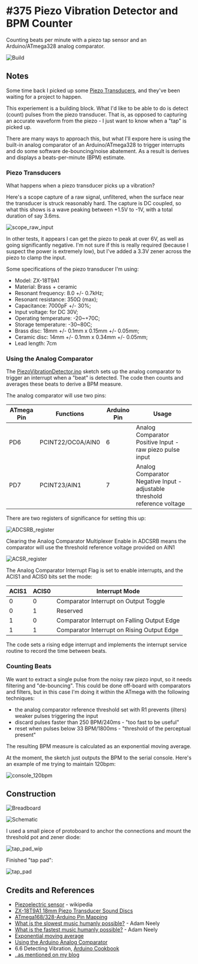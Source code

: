 # #375 Piezo Vibration Detector and BPM Counter

Counting beats per minute with a piezo tap sensor and an Arduino/ATmega328 analog comparator.

![Build](./assets/PiezoVibrationDetector_build.jpg?raw=true)

## Notes

Some time back I picked up some [Piezo Transducers](http://www.dx.com/p/zx-18t9a1-18mm-piezo-transducer-sound-discs-w-leads-5-pcs-148144#.Wm3xP5P1XfA),
and they've been waiting for a project to happen.

This experiement is a building block. What I'd like to be able to do is detect (count) pulses from the piezo transducer.
That is, as opposed to capturing an accurate waveform from the piezo - I just want to know when a "tap" is picked up.

There are many ways to approach this, but what I'll expore here is using the built-in analog comparator of an Arduino/ATmega328
to trigger interrupts and do some software de-bouncing/noise abatement.
As a result is derives and displays a beats-per-minute (BPM) estimate.

### Piezo Transducers

What happens when a piezo transducer picks up a vibration?

Here's a scope capture of a raw signal, unfiltered, when the surface near the transducer is struck reasonably hard.
The capture is DC coupled, so what this shows is a wave peaking between +1.5V to -1V, with a total duration of say 3.6ms.

![scope_raw_input](./assets/scope_raw_input.gif?raw=true)

In other tests, it appears I can get the piezo to peak at over 6V, as well as going significantly negative.
I'm not sure if this is really required (because I suspect the power is extremely low),
but I've added a 3.3V zener across the piezo to clamp the input.

Some specifications of the piezo transducer I'm using:

* Model: ZX-18T9A1
* Material: Brass + ceramic
* Resonant frequency: 8.0 +/- 0.7kHz;
* Resonant resistance: 350Ω (max);
* Capacitance: 7000pF +/- 30%;
* Input voltage: for DC 30V;
* Operating temperature: -20~+70C;
* Storage temperature: -30~80C;
* Brass disc: 18mm +/- 0.1mm x 0.15mm +/- 0.05mm;
* Ceramic disc: 14mm +/- 0.1mm x 0.34mm +/- 0.05mm;
* Lead length: 7cm

### Using the Analog Comparator

The [PiezoVibrationDetector.ino](./PiezoVibrationDetector.ino) sketch sets up the analog comparator
to trigger an interrupt when a "beat" is detected. The code then counts and averages these beats to
derive a BPM measure.

The analog comparator will use two pins:

| ATmega Pin | Functions         | Arduino Pin | Usage                                                                     |
|------------|-------------------|-------------|---------------------------------------------------------------------------|
| PD6        | PCINT22/OC0A/AIN0 | 6           | Analog Comparator Positive Input - raw piezo pulse input                  |
| PD7        | PCINT23/AIN1      | 7           | Analog Comparator Negative Input - adjustable threshold reference voltage |


There are two registers of significance for setting this up:

![ADCSRB_register](./assets/ADCSRB_register.png?raw=true)

Clearing the Analog Comparator Multiplexer Enable in ADCSRB means the comparator will use the threshold reference voltage provided on AIN1

![ACSR_register](./assets/ACSR_register.png?raw=true)

The Analog Comparator Interrupt Flag is set to enable interrupts, and the ACIS1 and ACIS0 bits set the mode:

| ACIS1 | ACIS0 | Interrupt Mode                              |
|-------|-------|---------------------------------------------|
| 0     | 0     | Comparator Interrupt on Output Toggle       |
| 0     | 1     | Reserved                                    |
| 1     | 0     | Comparator Interrupt on Falling Output Edge |
| 1     | 1     | Comparator Interrupt on Rising Output Edge  |


The code sets a rising edge interrupt and implements the interrupt service routine to record the time between beats.


### Counting Beats

We want to extract a single pulse from the noisy raw piezo input, so it needs filtering and "de-bouncing".
This could be done off-board with comparators and filters, but in this case I'm doing it within the ATmega
with the following techniques:

* the analog comparator reference threshold set with R1 prevents (ilters) weaker pulses triggering the input
* discard pulses faster than 250 BPM/240ms - "too fast to be useful"
* reset when pulses below 33 BPM/1800ms - "threshold of the perceptual present"

The resulting BPM measure is calculated as an exponential moving average.

At the moment, the sketch just outputs the BPM to the serial console. Here's an example of me trying to maintain 120bpm:

![console_120bpm](./assets/console_120bpm.png?raw=true)

## Construction

![Breadboard](./assets/PiezoVibrationDetector_bb.jpg?raw=true)

![Schematic](./assets/PiezoVibrationDetector_schematic.jpg?raw=true)

I used a small piece of protoboard to anchor the connections and mount the threshold pot and zener diode:

![tap_pad_wip](./assets/tap_pad_wip.jpg?raw=true)

Finished "tap pad":

![tap_pad](./assets/tap_pad.jpg?raw=true)

## Credits and References

* [Piezoelectric sensor](https://en.wikipedia.org/wiki/Piezoelectric_sensor) - wikipedia
* [ZX-18T9A1 18mm Piezo Transducer Sound Discs](http://www.dx.com/p/zx-18t9a1-18mm-piezo-transducer-sound-discs-w-leads-5-pcs-148144#.Wm3xP5P1XfA)
* [ATmega168/328-Arduino Pin Mapping](https://www.arduino.cc/en/Hacking/PinMapping168)
* [What is the slowest music humanly possible?](https://www.youtube.com/watch?v=afhSDK5DJqA) - Adam Neely
* [What is the fastest music humanly possible?](https://www.youtube.com/watch?v=h3kqBX1j7f8) - Adam Neely
* [Exponential moving average](https://en.m.wikipedia.org/wiki/Moving_average#Exponential_moving_average)
* [Using the Arduino Analog Comparator](http://www.gammon.com.au/forum/?id=11916)
* 6.6 Detecting Vibration, [Arduino Cookbook](https://www.goodreads.com/book/show/11222094-arduino-cookbook)
* [..as mentioned on my blog](https://blog.tardate.com/2018/02/leap376-piezo-vibration-detector-and-bpm-counter.html)
